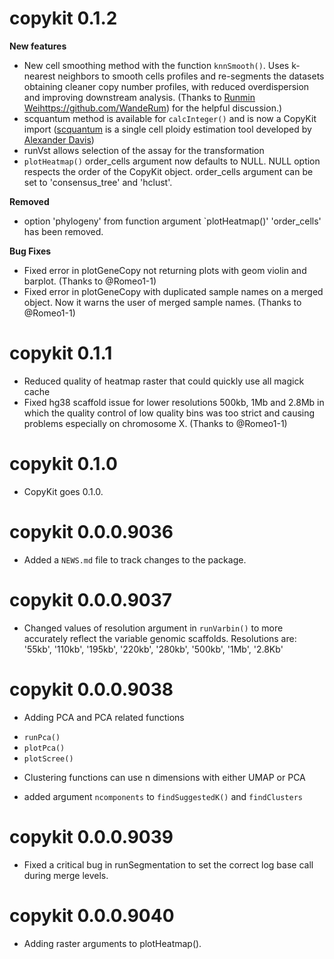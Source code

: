 # copykit 0.1.2

**New features**
* New cell smoothing method with the function `knnSmooth()`. Uses k-nearest neighbors to smooth cells profiles and re-segments the datasets obtaining cleaner copy number profiles, with reduced overdispersion and improving downstream analysis. (Thanks to [Runmin Wei]([)https://github.com/WandeRum) for the helpful discussion.)
* scquantum method is available for `calcInteger()` and is now a CopyKit import ([scquantum](https://github.com/navinlabcode/scquantum) is a single cell ploidy estimation tool developed by [Alexander Davis](https://github.com/alex-l-m))
* runVst allows selection of the assay for the transformation
* `plotHeatmap()` order_cells argument now defaults to NULL. NULL option respects the order of the CopyKit object. order_cells argument can be set to 'consensus_tree' and 'hclust'.

**Removed**
* option 'phylogeny' from function argument `plotHeatmap()' 'order_cells' has been removed.

**Bug Fixes**
* Fixed error in plotGeneCopy not returning plots with geom violin and barplot. (Thanks to @Romeo1-1)
* Fixed error in plotGeneCopy with duplicated sample names on a merged object. Now it warns the user of merged sample names. (Thanks to @Romeo1-1)


# copykit 0.1.1

* Reduced quality of heatmap raster that could quickly use all magick cache
* Fixed hg38 scaffold issue for lower resolutions 500kb, 1Mb and 2.8Mb in which the quality control of low quality bins was too strict and causing problems especially on chromosome X. (Thanks to @Romeo1-1)

# copykit 0.1.0

* CopyKit goes 0.1.0.

# copykit 0.0.0.9036

* Added a `NEWS.md` file to track changes to the package.

# copykit 0.0.0.9037

* Changed values of resolution argument in `runVarbin()` to more accurately 
reflect the variable genomic scaffolds. 
Resolutions are: '55kb', '110kb', '195kb', '220kb', '280kb', '500kb', '1Mb', '2.8Kb'

# copykit 0.0.0.9038

* Adding PCA and PCA related functions
 - `runPca()`
 - `plotPca()`
 - `plotScree()`
 
* Clustering functions can use n dimensions with either UMAP or PCA
 - added argument `ncomponents` to `findSuggestedK()` and `findClusters` 

# copykit 0.0.0.9039

* Fixed a critical bug in runSegmentation to set the correct log base call
during merge levels.

# copykit 0.0.0.9040
* Adding raster arguments to plotHeatmap().
